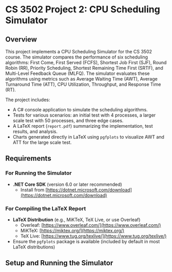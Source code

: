 # CS 3502 Project 2: CPU Scheduling Simulator

## Overview
This project implements a CPU Scheduling Simulator for the CS 3502 course. The simulator compares the performance of six scheduling algorithms: First Come, First Served (FCFS), Shortest Job First (SJF), Round Robin (RR), Priority Scheduling, Shortest Remaining Time First (SRTF), and Multi-Level Feedback Queue (MLFQ). The simulator evaluates these algorithms using metrics such as Average Waiting Time (AWT), Average Turnaround Time (ATT), CPU Utilization, Throughput, and Response Time (RT).

The project includes:
- A C# console application to simulate the scheduling algorithms.
- Tests for various scenarios: an initial test with 4 processes, a larger scale test with 50 processes, and three edge cases.
- A LaTeX report (`report.pdf`) summarizing the implementation, test results, and analysis.
- Charts generated directly in LaTeX using `pgfplots` to visualize AWT and ATT for the large scale test.

## Requirements
### For Running the Simulator
- **.NET Core SDK** (version 6.0 or later recommended)
  - Install from [https://dotnet.microsoft.com/download](https://dotnet.microsoft.com/download)

### For Compiling the LaTeX Report
- **LaTeX Distribution** (e.g., MiKTeX, TeX Live, or use Overleaf)
  - Overleaf: [https://www.overleaf.com/](https://www.overleaf.com/)
  - MiKTeX: [https://miktex.org/](https://miktex.org/)
  - TeX Live: [https://www.tug.org/texlive/](https://www.tug.org/texlive/)
- Ensure the `pgfplots` package is available (included by default in most LaTeX distributions)

## Setup and Running the Simulator
